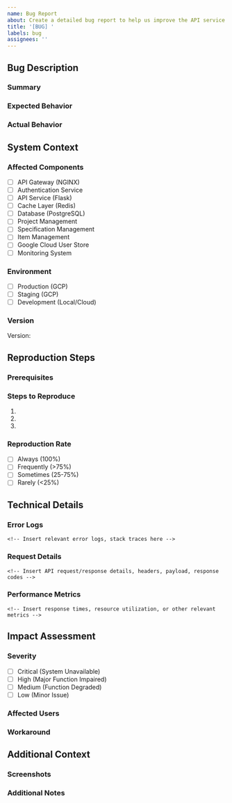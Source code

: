 ```yaml
---
name: Bug Report
about: Create a detailed bug report to help us improve the API service
title: '[BUG] '
labels: bug
assignees: ''
---
```


## Bug Description
### Summary
<!-- Provide a clear and concise description of the bug (minimum 50 characters) -->

### Expected Behavior
<!-- Describe what should happen -->

### Actual Behavior
<!-- Describe what actually happens -->

## System Context
### Affected Components
<!-- Check all that apply -->
- [ ] API Gateway (NGINX)
- [ ] Authentication Service
- [ ] API Service (Flask)
- [ ] Cache Layer (Redis)
- [ ] Database (PostgreSQL)
- [ ] Project Management
- [ ] Specification Management
- [ ] Item Management
- [ ] Google Cloud User Store
- [ ] Monitoring System

### Environment
<!-- Select the environment where the bug occurs -->
- [ ] Production (GCP)
- [ ] Staging (GCP)
- [ ] Development (Local/Cloud)

### Version
<!-- Specify the API version or commit hash -->
Version: 

## Reproduction Steps
### Prerequisites
<!-- List any required setup, authentication tokens, or test data -->

### Steps to Reproduce
1. 
2. 
3. 

### Reproduction Rate
<!-- Select one -->
- [ ] Always (100%)
- [ ] Frequently (>75%)
- [ ] Sometimes (25-75%)
- [ ] Rarely (<25%)

## Technical Details
### Error Logs
```
<!-- Insert relevant error logs, stack traces here -->
```

### Request Details
```
<!-- Insert API request/response details, headers, payload, response codes -->
```

### Performance Metrics
```
<!-- Insert response times, resource utilization, or other relevant metrics -->
```

## Impact Assessment
### Severity
<!-- Select one -->
- [ ] Critical (System Unavailable)
- [ ] High (Major Function Impaired)
- [ ] Medium (Function Degraded)
- [ ] Low (Minor Issue)

### Affected Users
<!-- Describe scope of impact (specific users, roles, or percentage of user base) -->

### Workaround
<!-- Describe any temporary solution or mitigation steps if available -->

## Additional Context
### Screenshots
<!-- Attach error messages, logs, or relevant system state screenshots -->

### Additional Notes
<!-- Add any other context about the problem here -->

<!-- 
This bug report template is integrated with:
- CI/CD pipeline for automated issue tracking
- Project board for workflow management
- Notification system for relevant stakeholders
- Automated triage system based on severity and components
-->